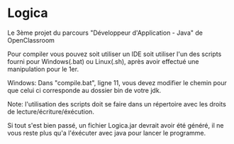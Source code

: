 # Logica
Le 3ème projet du parcours "Développeur d'Application - Java" de OpenClassroom



Pour compiler vous pouvez soit utiliser un IDE soit utiliser l'un des scripts fourni pour Windows(.bat) ou Linux(.sh), après avoir effectué une manipulation pour le 1er.

Windows:
	Dans "compile.bat", ligne 11, vous devez modifier le chemin pour que celui ci corresponde au dossier bin de votre jdk.

Note: l'utilisation des scripts doit se faire dans un répertoire avec les droits de lecture/écriture/éxécution.


Si tout s'est bien passé, un fichier Logica.jar devrait avoir été généré, il ne vous reste plus qu'a l'éxécuter avec java pour lancer le programme.
